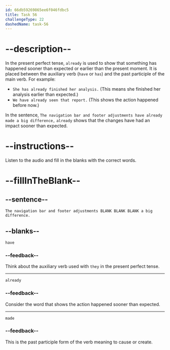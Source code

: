 ```yaml
---
id: 66db59269865ee6f046fdbc5
title: Task 56
challengeType: 22
dashedName: task-56
---
```

<!--
AUDIO REFERENCE:
Linda: Yes. The navigation bar and footer adjustments have already made a big difference.
-->

# --description--

In the present perfect tense, `already` is used to show that something has happened sooner than expected or earlier than the present moment. It is placed between the auxiliary verb (`have` or `has`) and the past participle of the main verb. For example:

- `She has already finished her analysis.` (This means she finished her analysis earlier than expected.)
- `We have already seen that report.` (This shows the action happened before now.)

In the sentence, `The navigation bar and footer adjustments have already made a big difference,` `already` shows that the changes have had an impact sooner than expected.

# --instructions--

Listen to the audio and fill in the blanks with the correct words.

# --fillInTheBlank--

## --sentence--

`The navigation bar and footer adjustments BLANK BLANK BLANK a big difference.`

## --blanks--

`have`

### --feedback--

Think about the auxiliary verb used with `they` in the present perfect tense.

---

`already`

### --feedback--

Consider the word that shows the action happened sooner than expected.

---

`made`

### --feedback--

This is the past participle form of the verb meaning to cause or create.
